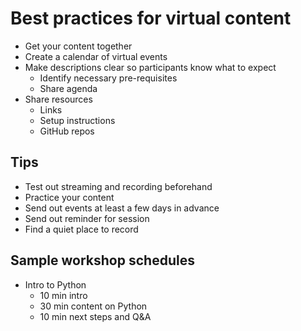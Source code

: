 # Best practices for virtual content

- Get your content together
- Create a calendar of virtual events
- Make descriptions clear so participants know what to expect
  - Identify necessary pre-requisites
  - Share agenda
- Share resources
  - Links
  - Setup instructions
  - GitHub repos

## Tips
- Test out streaming and recording beforehand
- Practice your content
- Send out events at least a few days in advance
- Send out reminder for session
- Find a quiet place to record

## Sample workshop schedules

- Intro to Python
  - 10 min intro
  - 30 min content on Python
  - 10 min next steps and Q&A
